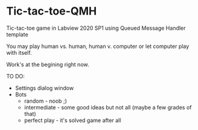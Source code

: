 # Tic-tac-toe-QMH
Tic-tac-toe game in Labview 2020 SP1 using Queued Message Handler template 

You may play human vs. human, human v. computer or let computer play with itself.

Work's at the begining right now.

TO DO:
- Settings dialog window
- Bots
  - random - noob ;)
  - intermediate - some good ideas but not all (maybe a few grades of that)
  - perfect play - it's solved game after all
